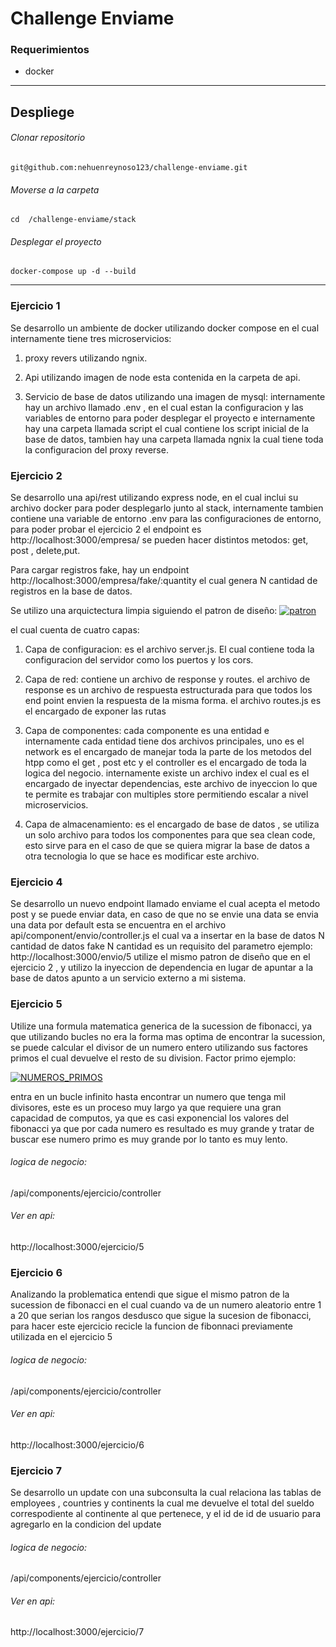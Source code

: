 # Challenge Enviame
### Requerimientos
- docker

------------

## Despliege
###### Clonar repositorio
`git@github.com:nehuenreynoso123/challenge-enviame.git
`
######  Moverse a la carpeta 
 `cd  /challenge-enviame/stack`
 
######  Desplegar el proyecto
`docker-compose up -d --build`


------------
### Ejercicio 1
Se desarrollo un ambiente de docker  utilizando docker compose en 
el cual internamente tiene tres microservicios:

1. proxy revers utilizando ngnix.

2. Api utilizando imagen de node esta contenida en la carpeta de api.

3. Servicio de base de datos utilizando una imagen de mysql: 
internamente hay un archivo llamado .env , en el cual estan la configuracion y las variables de entorno para poder desplegar el proyecto e internamente hay una carpeta llamada script el cual contiene los script inicial de la base de datos,
tambien hay una carpeta llamada ngnix la cual tiene toda la configuracion del proxy reverse.

### Ejercicio 2
Se desarrollo una api/rest utilizando express node,
en el cual inclui su archivo docker para poder desplegarlo junto al stack, internamente tambien contiene una variable de entorno .env para las configuraciones de entorno, 
para poder probar el ejercicio 2 el endpoint 
es http://localhost:3000/empresa/ 
se pueden hacer distintos metodos: get, post , delete,put.

Para cargar registros fake, hay un endpoint http://localhost:3000/empresa/fake/:quantity
el cual genera N cantidad de registros en la base de datos.

Se utilizo una arquictectura limpia siguiendo el patron de diseño:
[![patron](https://static.platzi.com/media/user_upload/arquitecturaExpress-7ccd71ea-b5ae-4990-ad4d-d8578dfced3c.jpg "patron")](https://static.platzi.com/media/user_upload/arquitecturaExpress-7ccd71ea-b5ae-4990-ad4d-d8578dfced3c.jpg "patron")

el cual cuenta de cuatro capas:

1. Capa de configuracion: es el archivo server.js. El  cual contiene toda la configuracion del servidor como los puertos y los cors.

2. Capa de red: contiene un archivo de response y routes.
el archivo de response es un archivo de respuesta estructurada para que todos los end point envien la respuesta de la misma forma.
el archivo routes.js es el encargado de exponer las rutas

3. Capa de componentes: cada componente es una entidad e internamente cada entidad tiene dos archivos principales, uno es el network es el encargado de manejar toda la parte de los metodos del htpp como el get , post etc y el controller es el encargado de toda la logica del negocio.
internamente existe un archivo index el cual es el encargado de inyectar dependencias,  este archivo de inyeccion lo que te permite es trabajar con multiples store permitiendo escalar a nivel microservicios.

4. Capa de almacenamiento: es el encargado de base de datos , se utiliza un solo archivo para todos los componentes para que sea clean code, esto sirve para en el caso de que se quiera migrar la base de datos a otra tecnologia lo que se hace es modificar este archivo.

### Ejercicio 4
Se desarrollo un nuevo endpoint llamado enviame el cual acepta el metodo post y se puede enviar data,  en caso de que no se envie una data se envia una data por default esta se encuentra en el archivo api/component/envio/controller.js
el cual va a insertar en la base de datos N cantidad de datos fake N cantidad es un requisito del parametro ejemplo: http://localhost:3000/envio/5
utilize el mismo patron de diseño que en el ejercicio 2 , y utilizo la inyeccion de dependencia en lugar de apuntar a la base de datos apunto a un servicio externo a mi sistema.

### Ejercicio 5
Utilize una formula matematica generica de la sucession de fibonacci, ya que utilizando bucles no era la forma mas optima de encontrar la sucession,
se puede calcular el divisor de un numero entero utilizando sus factores primos el cual devuelve el resto de su division.
Factor primo ejemplo:

[![NUMEROS_PRIMOS](https://yosoytuprofe.20minutos.es/wp-content/uploads/2019/11/descomponer-en-factres-primos.png "NUMEROS_PRIMOS")](http://https://yosoytuprofe.20minutos.es/wp-content/uploads/2019/11/descomponer-en-factres-primos.png "NUMEROS_PRIMOS")

entra en un bucle infinito hasta encontrar un numero que tenga mil divisores, este es un proceso muy largo ya que requiere una gran capacidad de computos, ya que es casi exponencial los valores del fibonacci ya que por cada numero es resultado es muy grande y tratar de buscar ese numero primo es muy grande por lo tanto es muy lento.

###### logica de negocio:
 /api/components/ejercicio/controller
###### Ver en api:
http://localhost:3000/ejercicio/5


### Ejercicio 6
Analizando la problematica entendi que sigue el mismo patron de la sucession de fibonacci en el cual cuando va de un numero aleatorio entre 1 a 20 que serian los rangos desdusco que sigue la sucesion de fibonacci, para hacer este ejercicio recicle la funcion de fibonnaci previamente utilizada en el ejercicio 5


###### logica de negocio:
 /api/components/ejercicio/controller
###### Ver en api:
http://localhost:3000/ejercicio/6


### Ejercicio 7
Se desarrollo un update con una subconsulta la cual relaciona las tablas de employees , countries y continents la cual me devuelve el total del sueldo correspodiente al continente al que pertenece, y el id de id de usuario para agregarlo en la condicion del update  

###### logica de negocio:
/api/components/ejercicio/controller

###### Ver en api:
http://localhost:3000/ejercicio/7